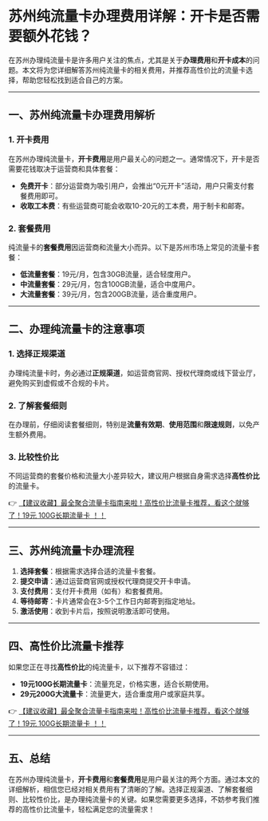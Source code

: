 # 苏州纯流量卡办理费用详解：开卡是否需要额外花钱？

在苏州办理纯流量卡是许多用户关注的焦点，尤其是关于**办理费用**和**开卡成本**的问题。本文将为您详细解答苏州纯流量卡的相关费用，并推荐高性价比的流量卡选择，帮助您轻松找到适合自己的方案。

---

## 一、苏州纯流量卡办理费用解析

### 1. 开卡费用
在苏州办理纯流量卡，**开卡费用**是用户最关心的问题之一。通常情况下，开卡是否需要花钱取决于运营商和具体套餐：
- **免费开卡**：部分运营商为吸引用户，会推出“0元开卡”活动，用户只需支付套餐费用即可。
- **收取工本费**：有些运营商可能会收取10-20元的工本费，用于制卡和邮寄。

### 2. 套餐费用
纯流量卡的**套餐费用**因运营商和流量大小而异。以下是苏州市场上常见的流量卡套餐：
- **低流量套餐**：19元/月，包含30GB流量，适合轻度用户。
- **中流量套餐**：29元/月，包含100GB流量，适合中度用户。
- **大流量套餐**：39元/月，包含200GB流量，适合重度用户。

---

## 二、办理纯流量卡的注意事项

### 1. 选择正规渠道
办理纯流量卡时，务必通过**正规渠道**，如运营商官网、授权代理商或线下营业厅，避免购买到虚假或不合规的卡片。

### 2. 了解套餐细则
在办理前，仔细阅读套餐细则，特别是**流量有效期**、**使用范围**和**限速规则**，以免产生额外费用。

### 3. 比较性价比
不同运营商的套餐价格和流量大小差异较大，建议用户根据自身需求选择**高性价比**的流量卡。

👉 [【建议收藏】最全聚合流量卡指南来啦！高性价比流量卡推荐，看这个就够了！19元 100G长期流量卡 ！！](https://bit.ly/Liuliangka)

---

## 三、苏州纯流量卡办理流程

1. **选择套餐**：根据需求选择合适的流量卡套餐。
2. **提交申请**：通过运营商官网或授权代理商提交开卡申请。
3. **支付费用**：支付开卡费用（如有）和套餐费用。
4. **等待邮寄**：卡片通常会在3-5个工作日内邮寄到指定地址。
5. **激活使用**：收到卡片后，按照说明激活即可使用。

---

## 四、高性价比流量卡推荐

如果您正在寻找**高性价比**的纯流量卡，以下推荐不容错过：
- **19元100G长期流量卡**：流量充足，价格实惠，适合长期使用。
- **29元200G大流量卡**：流量更大，适合重度用户或家庭共享。

👉 [【建议收藏】最全聚合流量卡指南来啦！高性价比流量卡推荐，看这个就够了！19元 100G长期流量卡 ！！](https://bit.ly/Liuliangka)

---

## 五、总结

在苏州办理纯流量卡，**开卡费用**和**套餐费用**是用户最关注的两个方面。通过本文的详细解析，相信您已经对相关费用有了清晰的了解。选择正规渠道、了解套餐细则、比较性价比，是办理纯流量卡的关键。如果您需要更多选择，不妨参考我们推荐的高性价比流量卡，轻松满足您的流量需求！